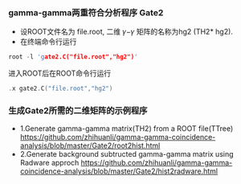 

### gamma-gamma两重符合分析程序 Gate2

- 设ROOT文件名为 file.root, 二维 𝛾−𝛾 矩阵的名称为hg2 (TH2* hg2).
- 在终端命令行运行
```cpp
root -l 'gate2.C("file.root","hg2")'
```
进入ROOT后在ROOT命令行运行
```cpp
.x gate2.C("file.root","hg2")
```
### 生成Gate2所需的二维矩阵的示例程序
- 1.Generate gamma-gamma matrix(TH2) from a ROOT file(TTree)
  <https://github.com/zhihuanli/gamma-gamma-coincidence-analysis/blob/master/Gate2/root2hist.html>
- 2.Generate background subtructed gamma-gamma matrix using Radware approch
  <https://github.com/zhihuanli/gamma-gamma-coincidence-analysis/blob/master/Gate2/hist2radware.html>

